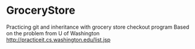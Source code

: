 # GroceryStore
Practicing git and inheritance with grocery store checkout program
Based on the problem from U of Washington http://practiceit.cs.washington.edu/list.jsp
